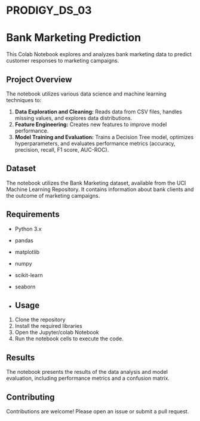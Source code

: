 # PRODIGY_DS_03
# Bank Marketing Prediction

This Colab Notebook explores and analyzes bank marketing data to predict customer responses to marketing campaigns.

## Project Overview

The notebook utilizes various data science and machine learning techniques to:

1. **Data Exploration and Cleaning:** Reads data from CSV files, handles missing values, and explores data distributions.
2. **Feature Engineering:** Creates new features to improve model performance.
3. **Model Training and Evaluation:** Trains a Decision Tree model, optimizes hyperparameters, and evaluates performance metrics (accuracy, precision, recall, F1 score, AUC-ROC).

## Dataset

The notebook utilizes the Bank Marketing dataset, available from the UCI Machine Learning Repository. It contains information about bank clients and the outcome of marketing campaigns.

## Requirements

- Python 3.x
- pandas
- matplotlib
- numpy
- scikit-learn
- seaborn

- ## Usage

1. Clone the repository
2. Install the required libraries
3. Open the Jupyter/colab Notebook
4. Run the notebook cells to execute the code.

## Results

The notebook presents the results of the data analysis and model evaluation, including performance metrics and a confusion matrix.

## Contributing

Contributions are welcome! Please open an issue or submit a pull request.
